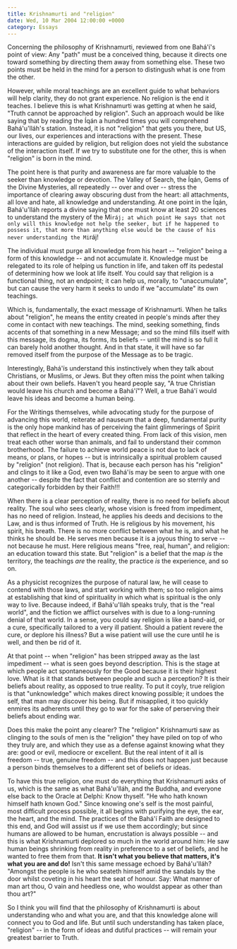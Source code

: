 ```yaml
---
title: Krishnamurti and "religion"
date: Wed, 10 Mar 2004 12:00:00 +0000
category: Essays
---
```


Concerning the philosophy of Krishnamurti, reviewed from one Bahá'í's
point of view: Any "path" must be a conceived thing, because it directs
one toward something by directing them away from something else. These
two points must be held in the mind for a person to distingush what is
one from the other.

However, while moral teachings are an excellent guide to what behaviors
will help clarity, they do not grant experience. No religion is the end
it teaches. I believe this is what Krishnamurti was getting at when he
said, "Truth cannot be approached by religion". Such an approach would
be like saying that by reading the Íqán a hundred times you will
comprehend Bahá'u'lláh's station. Instead, it is not "religion" that
gets you there, but US, our lives, our experiences and interactions with
the present. These interactions are guided by religion, but religion
does not yield the substance of the interaction itself. If we try to
substitute one for the other, this is when "religion" is born in the
mind.

The point here is that purity and awareness are far more valuable to the
seeker than knowledge or devotion. The Valley of Search, the Íqán, Gems
of the Divine Mysteries, all repeatedly -- over and over -- stress the
importance of clearing away obscuring dust from the heart: all
attachments, all love and hate, all knowledge and understanding. At one
point in the Íqán, Bahá'u'lláh reports a divine saying that one must
know at least 20 sciences to understand the mystery of the Mi`ráj; at
which point He says that not only will this knowledge not help the
seeker, but if he happened to possess it, that more than anything else
would be the cause of his never understanding the Mi`ráj!

The individual must purge all knowledge from his heart -- "religion"
being a form of this knowledge -- and not accumulate it. Knowledge must
be relegated to its role of helping us function in life, and taken off
its pedestal of determining how we look at life itself. You could say
that religion is a functional thing, not an endpoint; it can help us,
morally, to "unaccumulate", but can cause the very harm it seeks to undo
if we "accumulate" its own teachings.

Which is, fundamentally, the exact message of Krishnamurti. When he
talks about "religion", he means the entity created in people's minds
after they come in contact with new teachings. The mind, seeking
something, finds accents of that something in a new Message; and so the
mind fills itself with this message, its dogma, its forms, its beliefs
-- until the mind is so full it can barely hold another thought. And in
that state, it will have so far removed itself from the purpose of the
Message as to be tragic.

Interestingly, Bahá'ís understand this instinctively when they talk
about Christians, or Muslims, or Jews. But they often miss the point
when talking about their own beliefs. Haven't you heard people say, "A
true Christian would leave his church and become a Bahá'í"? Well, a true
Bahá'í would leave his ideas and become a human being.

For the Writings themselves, while advocating study for the purpose of
advancing this world, reiterate ad nauseum that a deep, fundamental
purity is the only hope mankind has of perceiving the faint glimmerings
of Spirit that reflect in the heart of every created thing. From lack of
this vision, men treat each other worse than animals, and fail to
understand their common brotherhood. The failure to achieve world peace
is not due to lack of means, or plans, or hopes -- but is intrinsically
a spiritual problem caused by "religion" (not religion). That is,
because each person has his "religion" and clings to it like a God, even
two Bahá'ís may be seen to argue with one another -- despite the fact
that conflict and contention are so sternly and categorically forbidden
by their Faith!!!

When there is a clear perception of reality, there is no need for
beliefs about reality. The soul who sees clearly, whose vision is freed
from impediment, has no need of religion. Instead, he applies his deeds
and decisions to the Law, and is thus informed of Truth. He is religious
by his movement, his spirit, his breath. There is no more conflict
between what he is, and what he thinks he should be. He serves men
because it is a joyous thing to serve -- not because he must. Here
religious means "free, real, human", and religion: an education toward
this state. But "religion" is a belief that the map *is* the territory,
the teachings *are* the reality, the practice *is* the experience, and
so on.

As a physicist recognizes the purpose of natural law, he will cease to
contend with those laws, and start working with them; so too religion
aims at establishing that kind of spirituality in which what is
spiritual is the only way to live. Because indeed, if Bahá'u'lláh speaks
truly, that is the "real world", and the fiction we afflict ourselves
with is due to a long-running denial of that world. In a sense, you
could say religion is like a band-aid, or a cure, specifically tailored
to a very ill patient. Should a patient revere the cure, or deplore his
illness? But a wise patient will use the cure until he is well, and then
be rid of it.

At that point -- when "religion" has been stripped away as the last
impediment -- what is seen goes beyond description. This is the stage at
which people act spontaneously for the Good because it is their highest
love. What is it that stands between people and such a perception? It is
their beliefs about reality, as opposed to true reality. To put it
coyly, true religion is that "unknowledge" which makes direct knowing
possible; it undoes the self, that man may discover his being. But if
misapplied, it too quickly enmires its adherents until they go to war
for the sake of perserving their beliefs about ending war.

Does this make the point any clearer? The "religion" Krishnamurti saw as
clinging to the souls of men is the "religion" they have piled on top of
who they truly are, and which they use as a defense against knowing what
they are: good or evil, mediocre or excellent. But the real intent of it
all is freedom -- true, genuine freedom -- and this does not happen just
because a person binds themselves to a different set of beliefs or
ideas.

To have this true religion, one must do everything that Krishnamurti
asks of us, which is the same as what Bahá'u'lláh, and the Buddha, and
everyone else back to the Oracle at Delphi: Know thyself. "He who hath
known himself hath known God." Since knowing one's self is the most
painful, most difficult process possible, it all begins with purifying
the eye, the ear, the heart, and the mind. The practices of the Bahá'í
Faith are designed to this end, and God will assist us if we use them
accordingly; but since humans are allowed to be human, encrustation is
always possible -- and this is what Krishnamurti deplored so much in the
world around him: He saw human beings shrinking from reality in
preference to a set of beliefs, and he wanted to free them from that. **It
isn't what you believe that matters, it's what you are and do!** Isn't
this same message echoed by Bahá'u'lláh? "Amongst the people is he who
seateth himself amid the sandals by the door whilst coveting in his
heart the seat of honour. Say: What manner of man art thou, O vain and
heedless one, who wouldst appear as other than thou art?"

So I think you will find that the philosophy of Krishnamurti is about
understanding who and what you are, and that this knowledge alone will
connect you to God and life. But until such understanding has taken
place, "religion" -- in the form of ideas and dutiful practices -- will
remain your greatest barrier to Truth.


